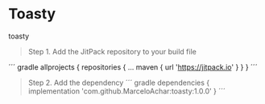 # Toasty
toasty

> Step 1. Add the JitPack repository to your build file

´´´ gradle
	allprojects {
		repositories {
			...
			maven { url 'https://jitpack.io' }
		}
	}
  ´´´
> Step 2. Add the dependency
  ´´´ gradle
	dependencies {
	        implementation 'com.github.MarceloAchar:toasty:1.0.0'
	}
  ´´´
  
